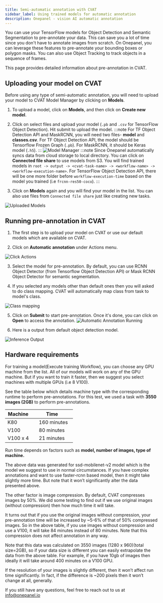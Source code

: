 ```yaml
---
title: Semi-automatic annotation with CVAT
sidebar_label: Using trained models for automatic annotation
description: Onepanel - vision AI automatic annotation
---
```


You can use your TensorFlow models for Object Detection and Semantic Segmentation to pre-annotate your data. This can save you a lot of time since you don't have to annotate images from scratch. On Onepanel, you can leverage these features to pre-annotate your bounding boxes or polygon masks. You can also use Object Tracking to track objects in a sequence of frames.

This page provides detailed information about pre-annotation in CVAT.

## Uploading your model on CVAT

Before using any type of semi-automatic annotation, you will need to upload your model to CVAT Model Manager by clicking on **Models**. 

1. To upload a model, click on **Models**, and then click on **Create new model**. 

2. Click on select files and upload your model (`.pb` and `.csv` for TensorFlow Object Detection). Hit submit to upload the model. 
  :::note
  For TF Object Detection API and MaskRCNN, you will need two files- **model** and **classes.csv**. For TF Object Detection API, the model should be Tensorflow Frozen Graph (`.pb`). For MaskRCNN, it should be Keras model (`.h5`).
  :::
  ![Model Manager](/img/upload_model.PNG)
  :::note
  Since Onepanel automatically syncs data from cloud storage to local directory. You can click on **Connected file share** to use models from S3. You will find trained models in `root -> output -> <cvat-task-name> -> <workflow-name> -> <workflow-execution-name>`. For TensorFlow Object Detection API, there will be one more folder before `workflow-execution-time` based on the model you trained (i.e `frcnn-res50-coco`).
  :::

3. Click on **Models** again and you will find your model in the list. You can also use files from `Connected file share` just like creating new tasks.

  ![Uploaded Models](/img/upload_model_after.PNG)

## Running pre-annotation in CVAT

1. The first step is to upload your model on CVAT or use our default models which are available on CVAT. 

2. Click on **Automatic annotation** under Actions menu. 

  ![Click Actions](/img/cvat_select_automatic_annotation.png)

3. Select the model for pre-annotation. By default, you can use RCNN Object Detector (from Tensorflow Object Detection API) or  Mask RCNN Object Detector for semantic segmentation.

4. If you selected any models other than default ones then you will asked to do class mapping. CVAT will automatically map class from task to model's class.

  ![Class mapping](/img/class_mapping.png)

5. Click on **Submit** to start pre-annotation. Once it's done, you can click on **Open** to access the annotation.
  ![Automatic Annotation Running](/img/cvat_automatic_annotation_running.png)

6. Here is a output from default object detection model.

  ![Inference Output](/img/cvat_inference_output.png)

## Hardware requirements 

For training a model(Execute training Workflow), you can choose any GPU machine from the list. All of our models will work on any of the GPU machine. But if you want to train it faster, then we suggest you select machines with multiple GPUs (i.e 8 V100).

See the table below which details machine type with the corresponding runtime to perform pre-annotations.
For this test, we used a task with **3550 images (2GB)** to perform pre-annotations.

Machine     | Time     
------------|---------------
K80         | 160 minutes  
V100        | 80 minutes 
V100 x 4    | 21 minutes 

Run time depends on factors such as **model, number of images, type of machine.**

The above data was generated for ssd-mobilenet-v2 model which is the model we suggest to use in normal circumstances. If you have complex annotations and want to use faster-rcnn based model, then it might take slightly more time. But note that it won’t significantly alter the data presented above.

The other factor is image compression. By default, CVAT compresses images by 50%. We did some testing to find out if we use original images (without compression) then how much time it will take.

It turns out that if you use the original images without compression, your pre-annotation time will be increased by ~5-6% of that of 50% compressed images. So in the above table, if you use images without compression and use a V100, it will take 84 minutes instead of 80 minutes. Note that this compression does not affect annotation in any way.

Note that this data was calculated on 3550 images (1280 x 960)(total size=2GB), so if your data size is different you can easily extrapolate the data from the above table. For example, if you have 10gb of images then ideally it will take around 400 minutes on a V100 GPU. 

If the resolution of your images is slightly different, then it won’t affect run time significantly. In fact, if the difference is ~200 pixels then it won’t change at all, generally.

If you still have any questions, feel free to reach out to us at info@onepanel.io
